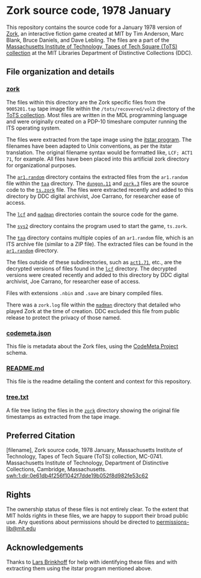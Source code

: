 # Zork source code, 1978 January
This repository contains the source code for a January 1978 version of [Zork](https://en.wikipedia.org/wiki/Zork), an interactive fiction game created at MIT by Tim Anderson, Marc Blank, Bruce Daniels, and Dave Lebling. The files are a part of the [Massachusetts Institute of Technology, Tapes of Tech Square (ToTS) collection](https://archivesspace.mit.edu/repositories/2/resources/1265) at the MIT Libraries Department of Distinctive Collections (DDC).
## File organization and details
### [zork](../main/zork)
The files within this directory are the Zork specific files from the ```9005201.tap``` tape image file within the ```/tots/recovered/vol2``` directory of the [ToTS collection](https://archivesspace.mit.edu/repositories/2/resources/1265). Most files are written in the MDL programming language and were originally created on a PDP-10 timeshare computer running the ITS operating system.

The files were extracted from the tape image using the [itstar program](https://github.com/PDP-10/itstar). The filenames have been adapted to Unix conventions, as per the itstar translation. The original filename syntax would be formatted like, ```LCF; ACT1 71```, for example. All files have been placed into this artificial zork directory for organizational purposes.

The [```ar1.random```](../main/zork/```ar1.random```) directory contains the extracted files from the ```ar1.random``` file within the [```taa```](../main/zork/taa) directory. The [```dungon.11```](../main/zork/ar1.random/dungon.11) and [```zork.3```](../main/zork/ar1.random/zork.3) files are the source code to the [```ts.zork```](../main/zork/sys2/ts.zork) file. The files were extracted recently and added to this directory by DDC digital archivist, Joe Carrano, for researcher ease of access.

The [```lcf```](../main/zork/lcf) and [```madman```](../main/zork/madman) directories contain the source code for the game.

The [```sys2```](../main/zork/sys2) directory contains the program used to start the game, ```ts.zork```.

The [```taa```](../main/zork/taa) directory contains multiple copies of an ```ar1.random``` file, which is an ITS archive file (similar to a ZIP file). The extracted files can be found in the [```ar1.random```](../main/zork/ar1.random) directory.

The files outside of these subdirectories, such as [```act1.71```](../main/zork/act1.71), etc., are the decrypted versions of files found in the [```lcf```](../main/zork/lcf) directory. The decrypted versions were created recently and added to this directory by DDC digital archivist, Joe Carrano, for researcher ease of access.  

Files with extensions ```.nbin``` and ```.save``` are binary compiled files.

There was a ```zork.log``` file within the [```madman```](../main/zork/madman) directory that detailed who played Zork at the time of creation. DDC excluded this file from public release to protect the privacy of those named.

### [codemeta.json](../main/codemeta.json)
This file is metadata about the Zork files, using the [CodeMeta Project](https://codemeta.github.io/) schema.
### [README.md](../main/README.md)
This file is the readme detailing the content and context for this repository.
### [tree.txt](../main/tree.txt)
A file tree listing the files in the [```zork```](../main/zork) directory showing the original file timestamps as extracted from the tape image.

## Preferred Citation
[filename], Zork source code, 1978 January, Massachusetts Institute of Technology, Tapes of Tech Square (ToTS) collection, MC-0741. Massachusetts Institute of Technology, Department of Distinctive Collections, Cambridge, Massachusetts. [swh:1:dir:0e61db4f256f1042f7dde19b052f8d982fe53c62](https://archive.softwareheritage.org/swh:1:dir:0e61db4f256f1042f7dde19b052f8d982fe53c62/)
## Rights
The ownership status of these files is not entirely clear. To the extent that MIT holds rights in these files, we are happy to support their broad public use.  Any questions about permissions should be directed to [permissions-lib@mit.edu](mailto:permissions-lib@mit.edu)
## Acknowledgements
Thanks to [Lars Brinkhoff](https://github.com/larsbrinkhoff) for help with identifying these files and with extracting them using the itstar program mentioned above.
